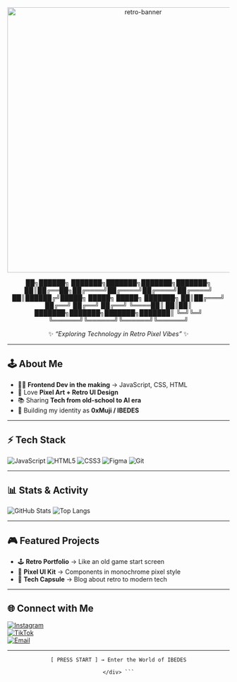 <!-- GitHub Profile README | IBEDES -->

<div align="center">

<img src="https://media.giphy.com/media/xT9IgzoKnwFNmISR8I/giphy.gif" width="600" alt="retro-banner"/>

██╗██████╗ ███████╗███████╗███████╗███████╗
██║██╔══██╗██╔════╝██╔════╝██╔════╝██╔════╝
██║██████╔╝█████╗ █████╗ █████╗ ███████╗
██║██╔═══╝ ██╔══╝ ██╔══╝ ██╔══╝ ╚════██║
██║██║ ███████╗███████╗███████╗███████║
╚═╝╚═╝ ╚══════╝╚══════╝╚══════╝╚══════╝


✨ *“Exploring Technology in Retro Pixel Vibes”* ✨

</div>

---

## 🕹️ About Me
- 👨‍💻 **Frontend Dev in the making** → JavaScript, CSS, HTML  
- 🎨 Love **Pixel Art + Retro UI Design**  
- 📚 Sharing **Tech from old-school to AI era**  
- 🚀 Building my identity as **0xMuji / IBEDES**  

---

## ⚡ Tech Stack
![JavaScript](https://img.shields.io/badge/-JavaScript-000?style=for-the-badge&logo=javascript)
![HTML5](https://img.shields.io/badge/-HTML5-000?style=for-the-badge&logo=html5)
![CSS3](https://img.shields.io/badge/-CSS3-000?style=for-the-badge&logo=css3)
![Figma](https://img.shields.io/badge/-Figma-000?style=for-the-badge&logo=figma)
![Git](https://img.shields.io/badge/-Git-000?style=for-the-badge&logo=git)

---

## 📊 Stats & Activity
![GitHub Stats](https://github-readme-stats.vercel.app/api?username=ibedestudio&show_icons=true&theme=tokyonight&hide_border=true)
![Top Langs](https://github-readme-stats.vercel.app/api/top-langs/?username=ibedestudio&layout=compact&theme=tokyonight&hide_border=true)

---

## 🎮 Featured Projects
- 🕹️ **Retro Portfolio** → Like an old game start screen  
- 🎨 **Pixel UI Kit** → Components in monochrome pixel style  
- 📡 **Tech Capsule** → Blog about retro to modern tech  

---

## 🌐 Connect with Me
[![Instagram](https://img.shields.io/badge/-Instagram-000?style=for-the-badge&logo=instagram)](https://instagram.com/ibedes_studio)  
[![TikTok](https://img.shields.io/badge/-TikTok-000?style=for-the-badge&logo=tiktok)](https://tiktok.com/@ombella)  
[![Email](https://img.shields.io/badge/-Email-000?style=for-the-badge&logo=gmail)](mailto:ibedesstudio@gmail.com)  

---

<div align="center">

```ascii
[ PRESS START ] → Enter the World of IBEDES

</div> ```
